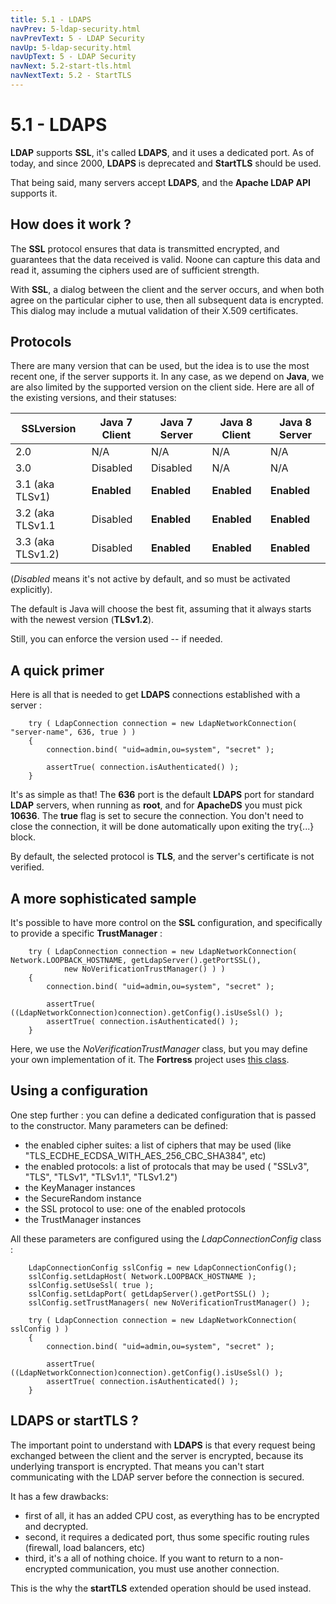 ```yaml
---
title: 5.1 - LDAPS
navPrev: 5-ldap-security.html
navPrevText: 5 - LDAP Security
navUp: 5-ldap-security.html
navUpText: 5 - LDAP Security
navNext: 5.2-start-tls.html
navNextText: 5.2 - StartTLS
---
```


# 5.1 - LDAPS

**LDAP** supports **SSL**, it's called **LDAPS**, and it uses a dedicated port. As of today, and since 2000, **LDAPS** is deprecated and **StartTLS** should be used.

That being said, many servers accept **LDAPS**, and the **Apache LDAP API** supports it.

## How does it work ?

The **SSL** protocol ensures that data is transmitted encrypted, and guarantees that the data received is valid. Noone can capture this data and read it, assuming the ciphers used are of sufficient strength.

With **SSL**, a dialog between the client and the server occurs, and when both agree on the particular cipher to use, then all subsequent data is encrypted. This dialog may include a mutual validation of their X.509 certificates. 

## Protocols

There are many version that can be used, but the idea is to use the most recent one, if the server supports it. In any case, as we depend on **Java**, we are also limited by the supported version on the client side. Here are all of the existing versions, and their statuses:

| SSLversion | Java 7 Client | Java 7 Server | Java 8 Client | Java 8 Server |
|---|---|---|---|---|
| 2.0 | N/A | N/A | N/A | N/A |
| 3.0 | Disabled | Disabled | N/A | N/A |
| 3.1 (aka TLSv1) | **Enabled** | **Enabled** | **Enabled** | **Enabled** |
| 3.2 (aka TLSv1.1 | Disabled | **Enabled** | **Enabled** | **Enabled** |
| 3.3 (aka TLSv1.2) | Disabled | **Enabled** | **Enabled** | **Enabled** |

(_Disabled_ means it's not active by default, and so must be activated explicitly).

The default is Java will choose the best fit, assuming that it always starts with the newest version (**TLSv1.2**).

Still, you can enforce the version used -- if needed.

## A quick primer

Here is all that is needed to get **LDAPS** connections established with a server :

        try ( LdapConnection connection = new LdapNetworkConnection( "server-name", 636, true ) )
        {
            connection.bind( "uid=admin,ou=system", "secret" );

            assertTrue( connection.isAuthenticated() );
        }

It's as simple as that! The **636** port is the default **LDAPS** port for standard **LDAP** servers, when running as **root**, and for **ApacheDS** you must pick **10636**. The **true** flag is set to secure the connection. You don't need to close the connection, it will be done automatically upon exiting the try{...} block.

By default, the selected protocol is **TLS**, and the server's certificate is not verified.

## A more sophisticated sample

It's possible to have more control on the **SSL** configuration, and specifically to provide a specific **TrustManager** :

        try ( LdapConnection connection = new LdapNetworkConnection( Network.LOOPBACK_HOSTNAME, getLdapServer().getPortSSL(), 
                new NoVerificationTrustManager() ) )
        {
            connection.bind( "uid=admin,ou=system", "secret" );
            
            assertTrue( ((LdapNetworkConnection)connection).getConfig().isUseSsl() );
            assertTrue( connection.isAuthenticated() );
        }

Here, we use the _NoVerificationTrustManager_ class, but you may define your own implementation of it. The **Fortress** project uses [this class](https://github.com/apache/directory-fortress-core/blob/master/src/main/java/org/apache/directory/fortress/core/ldap/LdapClientTrustStoreManager.java).

## Using a configuration

One step further : you can define a dedicated configuration that is passed to the constructor. Many parameters can be defined:

* the enabled cipher suites: a list of ciphers that may be used (like "TLS_ECDHE_ECDSA_WITH_AES_256_CBC_SHA384", etc)
* the enabled protocols: a list of protocals that may be used ( "SSLv3", "TLS", "TLSv1", "TLSv1.1", "TLSv1.2")
* the KeyManager instances
* the SecureRandom instance
* the SSL protocol to use: one of the enabled protocols
* the TrustManager instances

All these parameters are configured using the _LdapConnectionConfig_ class :

        LdapConnectionConfig sslConfig = new LdapConnectionConfig();
        sslConfig.setLdapHost( Network.LOOPBACK_HOSTNAME );
        sslConfig.setUseSsl( true );
        sslConfig.setLdapPort( getLdapServer().getPortSSL() );
        sslConfig.setTrustManagers( new NoVerificationTrustManager() );

        try ( LdapConnection connection = new LdapNetworkConnection( sslConfig ) )
        {
            connection.bind( "uid=admin,ou=system", "secret" );
            
            assertTrue( ((LdapNetworkConnection)connection).getConfig().isUseSsl() );
            assertTrue( connection.isAuthenticated() );
        }

## LDAPS or startTLS ?

The important point to understand with **LDAPS** is that every request being exchanged between the client and the server is encrypted, because its underlying transport is encrypted. That means you can't start communicating with the LDAP server before the connection is secured.

It has a few drawbacks:
- first of all, it has an added CPU cost, as everything has to be encrypted and decrypted.
- second, it requires a dedicated port, thus some specific routing rules (firewall, load balancers, etc)
- third, it's a all of nothing choice. If you want to return to a non-encrypted communication, you must use another connection.

This is the why the **startTLS** extended operation should be used instead.

